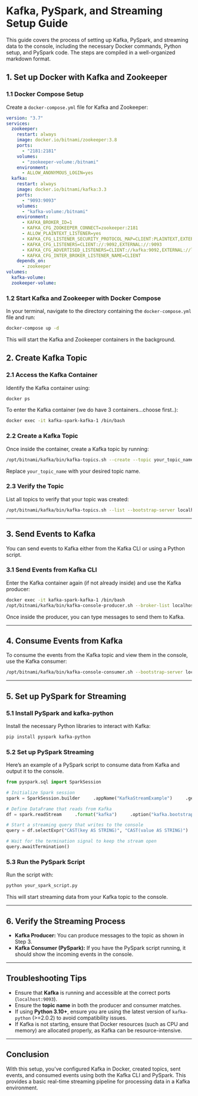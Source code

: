 
# Kafka, PySpark, and Streaming Setup Guide

This guide covers the process of setting up Kafka, PySpark, and streaming data to the console, including the necessary Docker commands, Python setup, and PySpark code. The steps are compiled in a well-organized markdown format.

## 1. **Set up Docker with Kafka and Zookeeper**

### **1.1 Docker Compose Setup**

Create a `docker-compose.yml` file for Kafka and Zookeeper:

```yaml
version: "3.7"
services:
  zookeeper:
    restart: always
    image: docker.io/bitnami/zookeeper:3.8
    ports:
      - "2181:2181"
    volumes:
      - "zookeeper-volume:/bitnami"
    environment:
      - ALLOW_ANONYMOUS_LOGIN=yes
  kafka:
    restart: always
    image: docker.io/bitnami/kafka:3.3
    ports:
      - "9093:9093"
    volumes:
      - "kafka-volume:/bitnami"
    environment:
      - KAFKA_BROKER_ID=1
      - KAFKA_CFG_ZOOKEEPER_CONNECT=zookeeper:2181
      - ALLOW_PLAINTEXT_LISTENER=yes
      - KAFKA_CFG_LISTENER_SECURITY_PROTOCOL_MAP=CLIENT:PLAINTEXT,EXTERNAL:PLAINTEXT
      - KAFKA_CFG_LISTENERS=CLIENT://:9092,EXTERNAL://:9093
      - KAFKA_CFG_ADVERTISED_LISTENERS=CLIENT://kafka:9092,EXTERNAL://localhost:9093
      - KAFKA_CFG_INTER_BROKER_LISTENER_NAME=CLIENT
    depends_on:
      - zookeeper
volumes:
  kafka-volume:
  zookeeper-volume:
```

### **1.2 Start Kafka and Zookeeper with Docker Compose**

In your terminal, navigate to the directory containing the `docker-compose.yml` file and run:

```bash
docker-compose up -d
```

This will start the Kafka and Zookeeper containers in the background.

## 2. **Create Kafka Topic**

### **2.1 Access the Kafka Container**

Identify the Kafka container using:

```bash
docker ps
```

To enter the Kafka container (we do have 3 containers...choose first..):

```bash
docker exec -it kafka-spark-kafka-1 /bin/bash
```

### **2.2 Create a Kafka Topic**

Once inside the container, create a Kafka topic by running:

```bash
/opt/bitnami/kafka/bin/kafka-topics.sh --create --topic your_topic_name --bootstrap-server localhost:9092 --partitions 1 --replication-factor 1
```

Replace `your_topic_name` with your desired topic name.

### **2.3 Verify the Topic**

List all topics to verify that your topic was created:

```bash
/opt/bitnami/kafka/bin/kafka-topics.sh --list --bootstrap-server localhost:9092
```

---

## 3. **Send Events to Kafka**

You can send events to Kafka either from the Kafka CLI or using a Python script.

### **3.1 Send Events from Kafka CLI**

Enter the Kafka container again (if not already inside) and use the Kafka producer:

```bash
docker exec -it kafka-spark-kafka-1 /bin/bash
/opt/bitnami/kafka/bin/kafka-console-producer.sh --broker-list localhost:9092 --topic your_topic_name
```

Once inside the producer, you can type messages to send them to Kafka.

---

## 4. **Consume Events from Kafka**

To consume the events from the Kafka topic and view them in the console, use the Kafka consumer:

```bash
/opt/bitnami/kafka/bin/kafka-console-consumer.sh --bootstrap-server localhost:9092 --topic your_topic_name --from-beginning
```

---

## 5. **Set up PySpark for Streaming**

### **5.1 Install PySpark and kafka-python**

Install the necessary Python libraries to interact with Kafka:

```bash
pip install pyspark kafka-python
```

### **5.2 Set up PySpark Streaming**

Here’s an example of a PySpark script to consume data from Kafka and output it to the console.

```python
from pyspark.sql import SparkSession

# Initialize Spark session
spark = SparkSession.builder     .appName("KafkaStreamExample")     .getOrCreate()

# Define DataFrame that reads from Kafka
df = spark.readStream     .format("kafka")     .option("kafka.bootstrap.servers", "localhost:9093")     .option("subscribe", "your_topic_name")     .load()

# Start a streaming query that writes to the console
query = df.selectExpr("CAST(key AS STRING)", "CAST(value AS STRING)")     .writeStream     .outputMode("append")     .format("console")     .start()

# Wait for the termination signal to keep the stream open
query.awaitTermination()
```

### **5.3 Run the PySpark Script**

Run the script with:

```bash
python your_spark_script.py
```

This will start streaming data from your Kafka topic to the console.

---

## 6. **Verify the Streaming Process**

- **Kafka Producer:** You can produce messages to the topic as shown in Step 3.
- **Kafka Consumer (PySpark):** If you have the PySpark script running, it should show the incoming events in the console.

---

## Troubleshooting Tips

- Ensure that **Kafka** is running and accessible at the correct ports (`localhost:9093`).
- Ensure the **topic name** in both the producer and consumer matches.
- If using **Python 3.10+**, ensure you are using the latest version of `kafka-python` (>=2.0.2) to avoid compatibility issues.
- If Kafka is not starting, ensure that Docker resources (such as CPU and memory) are allocated properly, as Kafka can be resource-intensive.

---

## Conclusion

With this setup, you've configured Kafka in Docker, created topics, sent events, and consumed events using both the Kafka CLI and PySpark. This provides a basic real-time streaming pipeline for processing data in a Kafka environment.
